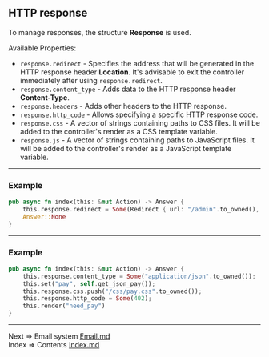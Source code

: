 ## HTTP response
To manage responses, the structure __Response__ is used. 

Available Properties:
* `response.redirect` - Specifies the address that will be generated in the HTTP response header __Location__. It's advisable to exit the controller immediately after using `response.redirect`.
* `response.content_type` - Adds data to the HTTP response header __Content-Type__.
* `response.headers` - Adds other headers to the HTTP response.
* `response.http_code` - Allows specifying a specific HTTP response code.
* `response.css` - A vector of strings containing paths to CSS files. It will be added to the controller's render as a CSS template variable.
* `response.js` - A vector of strings containing paths to JavaScript files. It will be added to the controller's render as a JavaScript template variable.
___
### Example
```rust
pub async fn index(this: &mut Action) -> Answer {
    this.response.redirect = Some(Redirect { url: "/admin".to_owned(), permanently: false });
    Answer::None
}
```
___
### Example
```rust
pub async fn index(this: &mut Action) -> Answer {
    this.response.content_type = Some("application/json".to_owned());
    this.set("pay", self.get_json_pay());
    this.response.css.push("/css/pay.css".to_owned());
    this.response.http_code = Some(402);
    this.render("need_pay")
}
```
___
Next => Email system [Email.md](https://github.com/tryteex/tiny-web/blob/main/doc/Email.md)  
Index => Contents [Index.md](https://github.com/tryteex/tiny-web/blob/main/doc/Index.md)  